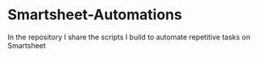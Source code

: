 # Smartsheet-Automations
In the repository I share the scripts I build to automate repetitive tasks on Smartsheet
